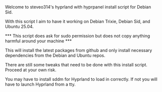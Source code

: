 Welcome to steveo314's hyprland with hyprpanel install
script for Debian Sid.

With this script I aim to have it working on Debian Trixie,
Debian Sid, and Ubuntu 25.04.

*** This script does ask for sudo permission but does not
copy anything harmful around your machine ***

This will install the latest packages from github and only
install necessary dependencies from the Debian and Ubuntu
repos.

There are still some tweaks that need to be done with this
install script. Proceed at your own risk.

You may have to install sddm for Hyprland to load in correctly.
If not you will have to launch Hyprland from a tty.
